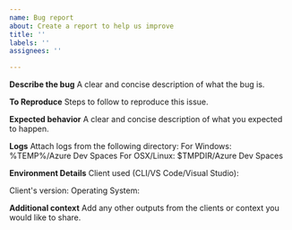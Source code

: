 ```yaml
---
name: Bug report
about: Create a report to help us improve
title: ''
labels: ''
assignees: ''

---
```


**Describe the bug**
A clear and concise description of what the bug is.
 
**To Reproduce**
Steps to follow to reproduce this issue.

<!-- Filling out the information to the below sections is optional --> 
**Expected behavior**
A clear and concise description of what you expected to happen.
 
**Logs**
Attach logs from the following directory:
For Windows: %TEMP%/Azure Dev Spaces
For OSX/Linux: $TMPDIR/Azure Dev Spaces
 
**Environment Details**
Client used (CLI/VS Code/Visual Studio):
<!-- CLI:     `azds --version`
     VS Code: `code --list-extensions --show-versions | find "azuredevspaces.azds"` 
     VS:      Visual Studio version --> 
Client's version:
Operating System:
 
**Additional context**
Add any other outputs from the clients or context you would like to share.
